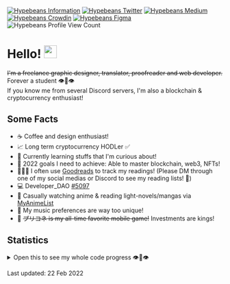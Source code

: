 [![Hypebeans Information](https://img.shields.io/badge/Linktree-39E09B?style=for-the-badge&logo=linktree&logoColor=white)](https://linktr.ee/hypebeans)
[![Hypebeans Twitter](https://img.shields.io/badge/Twitter-1DA1F2?style=for-the-badge&logo=twitter&logoColor=white)](https://twitter.com/hypebeans)
[![Hypebeans Medium](https://img.shields.io/badge/Medium-000000?style=for-the-badge&logo=medium&logoColor=white)](https://medium.com/@hypebeans)
[![Hypebeans Crowdin](https://img.shields.io/badge/Crowdin-2E3340?style=for-the-badge&logo=crowdin&logoColor=white)](https://crowdin.com/profile/hypebeans)
[![Hypebeans Figma](https://img.shields.io/badge/Figma-F24E1E?style=for-the-badge&logo=figma&logoColor=white)](https://www.figma.com/@hypebeans)
<br>
![Hypebeans Profile View Count](https://komarev.com/ghpvc/?username=hypebeans&style=flat-square&color=lightgrey)


# Hello! <img src="https://raw.githubusercontent.com/MartinHeinz/MartinHeinz/master/wave.gif" width="30px">

~~I'm a freelance graphic designer, translator, proofreader and web developer.~~ Forever a student 👁👄👁<br>
If you know me from several Discord servers, I'm also a blockchain & cryptocurrency enthusiast!<br>

## Some Facts
- ☕️  Coffee and design enthusiast!
- 📈  Long term cryptocurrency HODLer ✅
- 🌱  Currently learning stuffs that I'm curious about!
- 💪  2022 goals I need to achieve: Able to master blockchain, web3, NFTs!
- 👨🏻‍💻  I often use [Goodreads](https://goodreads.com) to track my readings! (Please DM through one of my social medias or Discord to see my reading lists! 🥰)
- 💻  Developer_DAO [#5097](https://pixel-devs.developerdao.com/?developerId=5097)
- 🍡  Casually watching anime & reading light-novels/mangas via [MyAnimeList](https://myanimelist.net/profile/hypebeans)
- 🎵  My music preferences are way too unique!
- 👑  ~~プリコネ is my all-time favorite mobile game!~~ Investments are kings!

## Statistics
<details>
<summary>Open this to see my whole code progress 👁👄👁</summary>
<a href="https://github.com/hypebeans">
<img align="center" src="https://github-readme-stats.vercel.app/api?username=hypebeans&show_icons=true&text_color=fdfdfd&icon_color=fdfdfd&bg_color=191919&hide_title=true" alt="github stats for hypebeans" />
</a>
<a href="https://github.com/hypebeans">
<img align="center" src="https://github-readme-stats.vercel.app/api/top-langs/?username=hypebeans&hide=java,html&&text_color=fdfdfd&icon_color=fdfdfd&bg_color=191919&hide_title=true" alt="github repository stats for hypebeans" />
</a>
</details>

<italic>Last updated: 22 Feb 2022</italic>
